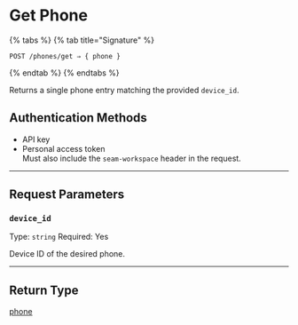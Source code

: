 # Get Phone

{% tabs %}
{% tab title="Signature" %}
```
POST /phones/get ⇒ { phone }
```
{% endtab %}
{% endtabs %}

Returns a single phone entry matching the provided `device_id`.

## Authentication Methods

- API key
- Personal access token
  <br>Must also include the `seam-workspace` header in the request.

---

## Request Parameters

### `device_id`

Type: `string`
Required: Yes

Device ID of the desired phone.

---


## Return Type

[phone](./)
